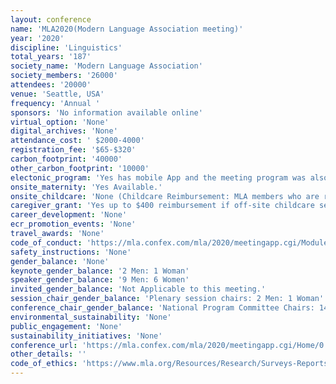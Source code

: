 ```yaml
---
layout: conference 
name: 'MLA2020(Modern Language Association meeting)'
year: '2020'
discipline: 'Linguistics'
total_years: '187'
society_name: 'Modern Language Association'
society_members: '26000'
attendees: '20000'
venue: 'Seattle, USA'
frequency: 'Annual '
sponsors: 'No information available online'
virtual_option: 'None'
digital_archives: 'None'
attendance_cost: ' $2000-4000'
registration_fee: '$65-$320'
carbon_footprint: '40000'
other_carbon_footprint: '10000'
electonic_program: 'Yes has mobile App and the meeting program was also available online.'
onsite_maternity: 'Yes Available.'
onsite_childcare: 'None (Childcare Reimbursement: MLA members who are registered for the con­vention and use childcare services provided by one of the convention hotels or another service are eligible for reimbursement (up to $400). '
caregiver_grant: 'Yes up to $400 reimbursement if off-site childcare serivces are used.'
career_development: 'None'
ecr_promotion_events: 'None'
travel_awards: 'None'
code_of_conduct: 'https://mla.confex.com/mla/2020/meetingapp.cgi/ModuleMeetingInfo/Appropriatepercent20Conductpercent20atpercent20thepercent20MLApercent20Annualpercent20Convention'
safety_instructions: 'None'
gender_balance: 'None'
keynote_gender_balance: '2 Men: 1 Woman'
speaker_gender_balance: '9 Men: 6 Women'
invited_gender_balance: 'Not Applicable to this meeting.'
session_chair_gender_balance: 'Plenary session chairs: 2 Men: 1 Woman'
conference_chair_gender_balance: 'National Program Committee Chairs: 14 Women: 8 Men, Conference Chairs: 1 Man : 1 Woman'
environmental_sustainability: 'None'
public_engagement: 'None'
sustainability_initiatives: 'None'
conference_url: 'https://mla.confex.com/mla/2020/meetingapp.cgi/Home/0'
other_details: ''
code_of_ethics: 'https://www.mla.org/Resources/Research/Surveys-Reports-and-Other-Documents/Staffing-Salaries-and-Other-Professional-Issues/Statement-of-Professional-Ethics/Read-the-Statement-Online'
---
```

